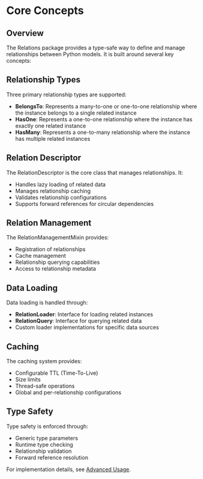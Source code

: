 # Core Concepts

## Overview

The Relations package provides a type-safe way to define and manage relationships between Python models. It is built around several key concepts:

## Relationship Types

Three primary relationship types are supported:

- **BelongsTo**: Represents a many-to-one or one-to-one relationship where the instance belongs to a single related instance
- **HasOne**: Represents a one-to-one relationship where the instance has exactly one related instance
- **HasMany**: Represents a one-to-many relationship where the instance has multiple related instances

## Relation Descriptor

The RelationDescriptor is the core class that manages relationships. It:

- Handles lazy loading of related data
- Manages relationship caching
- Validates relationship configurations
- Supports forward references for circular dependencies

## Relation Management

The RelationManagementMixin provides:

- Registration of relationships
- Cache management
- Relationship querying capabilities
- Access to relationship metadata

## Data Loading

Data loading is handled through:

- **RelationLoader**: Interface for loading related instances
- **RelationQuery**: Interface for querying related data
- Custom loader implementations for specific data sources

## Caching

The caching system provides:

- Configurable TTL (Time-To-Live)
- Size limits
- Thread-safe operations
- Global and per-relationship configurations

## Type Safety

Type safety is enforced through:

- Generic type parameters
- Runtime type checking
- Relationship validation
- Forward reference resolution

For implementation details, see [Advanced Usage](advanced-usage.md).